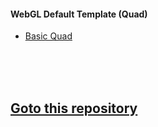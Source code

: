 <h4>WebGL Default Template (Quad)</h4>
<ul>
  <li><a href="https://scahp.github.io/WebGL/01_BasicQuad/index.html">Basic Quad</a></li>
</ul>

<br>
<br>
<br>

<h2><a href="https://github.com/scahp/Potential">Goto this repository</a></h2>
